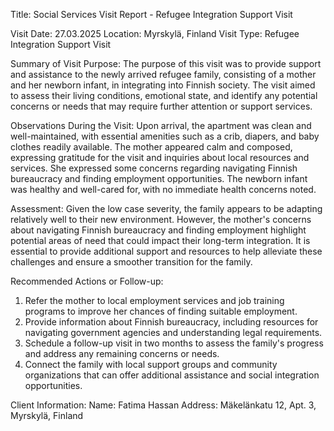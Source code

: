  Title: Social Services Visit Report - Refugee Integration Support Visit

Visit Date: 27.03.2025
Location: Myrskylä, Finland
Visit Type: Refugee Integration Support Visit

Summary of Visit Purpose:
The purpose of this visit was to provide support and assistance to the newly arrived refugee family, consisting of a mother and her newborn infant, in integrating into Finnish society. The visit aimed to assess their living conditions, emotional state, and identify any potential concerns or needs that may require further attention or support services.

Observations During the Visit:
Upon arrival, the apartment was clean and well-maintained, with essential amenities such as a crib, diapers, and baby clothes readily available. The mother appeared calm and composed, expressing gratitude for the visit and inquiries about local resources and services. She expressed some concerns regarding navigating Finnish bureaucracy and finding employment opportunities. The newborn infant was healthy and well-cared for, with no immediate health concerns noted.

Assessment:
Given the low case severity, the family appears to be adapting relatively well to their new environment. However, the mother's concerns about navigating Finnish bureaucracy and finding employment highlight potential areas of need that could impact their long-term integration. It is essential to provide additional support and resources to help alleviate these challenges and ensure a smoother transition for the family.

Recommended Actions or Follow-up:
1. Refer the mother to local employment services and job training programs to improve her chances of finding suitable employment.
2. Provide information about Finnish bureaucracy, including resources for navigating government agencies and understanding legal requirements.
3. Schedule a follow-up visit in two months to assess the family's progress and address any remaining concerns or needs.
4. Connect the family with local support groups and community organizations that can offer additional assistance and social integration opportunities.

Client Information:
Name: Fatima Hassan
Address: Mäkelänkatu 12, Apt. 3, Myrskylä, Finland